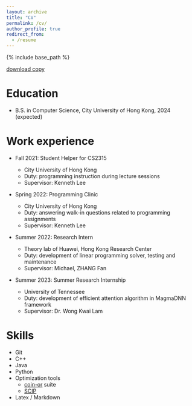 ```yaml
---
layout: archive
title: "CV"
permalink: /cv/
author_profile: true
redirect_from:
  - /resume
---
```


{% include base_path %}

[download copy](http://AharenDaisuki.github.io/files/CV_homepage.pdf)

Education
======
* B.S. in Computer Science, City University of Hong Kong, 2024 (expected)

<!--* M.S. in Jekyll, GitHub University, 2014
* Ph.D in Version Control Theory, GitHub University, 2018 (expected)-->

Work experience
======

* Fall 2021: Student Helper for CS2315
  * City University of Hong Kong
  * Duty: programming instruction during lecture sessions
  * Supervisor: Kenneth Lee

* Spring 2022: Programming Clinic
  * City University of Hong Kong
  * Duty: answering walk-in questions related to programming assignments
  * Supervisor: Kenneth Lee

* Summer 2022: Research Intern
  * Theory lab of Huawei, Hong Kong Research Center
  * Duty: development of linear programming solver, testing and maintenance
  * Supervisor: Michael, ZHANG Fan

* Summer 2023: Summer Research Internship
  * University of Tennessee
  * Duty: development of efficient attention algorithm in MagmaDNN framework
  * Supervisor: Dr. Wong Kwai Lam
  
Skills
======
* Git
* C++
* Java
* Python
* Optimization tools
  * [coin-or](https://github.com/coin-or) suite
  * [SCIP](https://github.com/scipopt/scip)
* Latex / Markdown

<!---
Publications
======
  <ul>{% for post in site.publications %}
    {% include archive-single-cv.html %}
  {% endfor %}</ul>
  
Talks
======
  <ul>{% for post in site.talks %}
    {% include archive-single-talk-cv.html %}
  {% endfor %}</ul>
  
Teaching
======
  <ul>{% for post in site.teaching %}
    {% include archive-single-cv.html %}
  {% endfor %}</ul>
  
Service and leadership
======
* Currently signed in to 43 different slack teams--->
